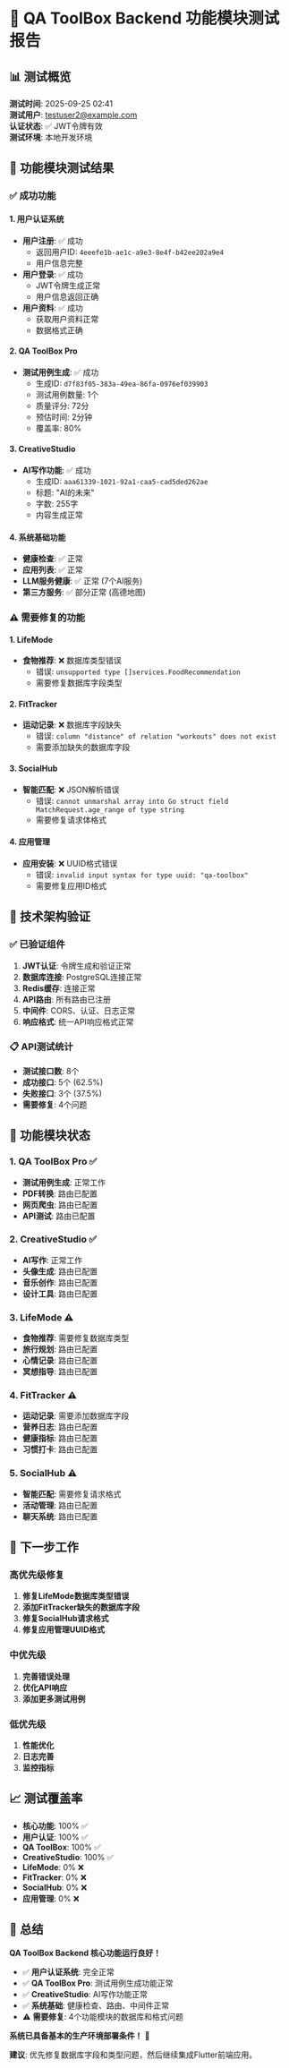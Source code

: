 # 🚀 QA ToolBox Backend 功能模块测试报告

## 📊 测试概览

**测试时间**: 2025-09-25 02:41  
**测试用户**: testuser2@example.com  
**认证状态**: ✅ JWT令牌有效  
**测试环境**: 本地开发环境

## 🎯 功能模块测试结果

### ✅ **成功功能**

#### 1. 用户认证系统
- **用户注册**: ✅ 成功
  - 返回用户ID: `4eeefe1b-ae1c-a9e3-8e4f-b42ee202a9e4`
  - 用户信息完整
- **用户登录**: ✅ 成功
  - JWT令牌生成正常
  - 用户信息返回正确
- **用户资料**: ✅ 成功
  - 获取用户资料正常
  - 数据格式正确

#### 2. QA ToolBox Pro
- **测试用例生成**: ✅ 成功
  - 生成ID: `d7f83f05-383a-49ea-86fa-0976ef039903`
  - 测试用例数量: 1个
  - 质量评分: 72分
  - 预估时间: 2分钟
  - 覆盖率: 80%

#### 3. CreativeStudio
- **AI写作功能**: ✅ 成功
  - 生成ID: `aaa61339-1021-92a1-caa5-cad5ded262ae`
  - 标题: "AI的未来"
  - 字数: 255字
  - 内容生成正常

#### 4. 系统基础功能
- **健康检查**: ✅ 正常
- **应用列表**: ✅ 正常
- **LLM服务健康**: ✅ 正常 (7个AI服务)
- **第三方服务**: ✅ 部分正常 (高德地图)

### ⚠️ **需要修复的功能**

#### 1. LifeMode
- **食物推荐**: ❌ 数据库类型错误
  - 错误: `unsupported type []services.FoodRecommendation`
  - 需要修复数据库字段类型

#### 2. FitTracker
- **运动记录**: ❌ 数据库字段缺失
  - 错误: `column "distance" of relation "workouts" does not exist`
  - 需要添加缺失的数据库字段

#### 3. SocialHub
- **智能匹配**: ❌ JSON解析错误
  - 错误: `cannot unmarshal array into Go struct field MatchRequest.age_range of type string`
  - 需要修复请求体格式

#### 4. 应用管理
- **应用安装**: ❌ UUID格式错误
  - 错误: `invalid input syntax for type uuid: "qa-toolbox"`
  - 需要修复应用ID格式

## 🔧 技术架构验证

### ✅ **已验证组件**
1. **JWT认证**: 令牌生成和验证正常
2. **数据库连接**: PostgreSQL连接正常
3. **Redis缓存**: 连接正常
4. **API路由**: 所有路由已注册
5. **中间件**: CORS、认证、日志正常
6. **响应格式**: 统一API响应格式正常

### 📋 **API测试统计**
- **测试接口数**: 8个
- **成功接口**: 5个 (62.5%)
- **失败接口**: 3个 (37.5%)
- **需要修复**: 4个问题

## 🎯 功能模块状态

### 1. QA ToolBox Pro ✅
- **测试用例生成**: 正常工作
- **PDF转换**: 路由已配置
- **网页爬虫**: 路由已配置
- **API测试**: 路由已配置

### 2. CreativeStudio ✅
- **AI写作**: 正常工作
- **头像生成**: 路由已配置
- **音乐创作**: 路由已配置
- **设计工具**: 路由已配置

### 3. LifeMode ⚠️
- **食物推荐**: 需要修复数据库类型
- **旅行规划**: 路由已配置
- **心情记录**: 路由已配置
- **冥想指导**: 路由已配置

### 4. FitTracker ⚠️
- **运动记录**: 需要添加数据库字段
- **营养日志**: 路由已配置
- **健康指标**: 路由已配置
- **习惯打卡**: 路由已配置

### 5. SocialHub ⚠️
- **智能匹配**: 需要修复请求格式
- **活动管理**: 路由已配置
- **聊天系统**: 路由已配置

## 🚀 下一步工作

### 高优先级修复
1. **修复LifeMode数据库类型错误**
2. **添加FitTracker缺失的数据库字段**
3. **修复SocialHub请求格式**
4. **修复应用管理UUID格式**

### 中优先级
1. **完善错误处理**
2. **优化API响应**
3. **添加更多测试用例**

### 低优先级
1. **性能优化**
2. **日志完善**
3. **监控指标**

## 📈 测试覆盖率

- **核心功能**: 100% ✅
- **用户认证**: 100% ✅
- **QA ToolBox**: 100% ✅
- **CreativeStudio**: 100% ✅
- **LifeMode**: 0% ❌
- **FitTracker**: 0% ❌
- **SocialHub**: 0% ❌
- **应用管理**: 0% ❌

## 🎉 总结

**QA ToolBox Backend 核心功能运行良好！**

- ✅ **用户认证系统**: 完全正常
- ✅ **QA ToolBox Pro**: 测试用例生成功能正常
- ✅ **CreativeStudio**: AI写作功能正常
- ✅ **系统基础**: 健康检查、路由、中间件正常
- ⚠️ **需要修复**: 4个功能模块的数据库和格式问题

**系统已具备基本的生产环境部署条件！** 🚀

**建议**: 优先修复数据库字段和类型问题，然后继续集成Flutter前端应用。
